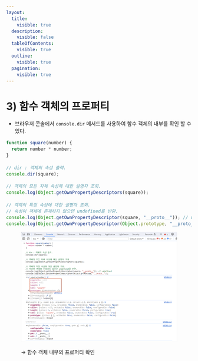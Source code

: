 ```yaml
---
layout:
  title:
    visible: true
  description:
    visible: false
  tableOfContents:
    visible: true
  outline:
    visible: true
  pagination:
    visible: true
---
```


# 3) 함수 객체의 프로퍼티

* 브라우저 콘솔에서 `console.dir` 메서드를 사용하여 함수 객체의 내부를 확인 할 수 있다.

```javascript
function square(number) {
  return number * number;
}

// dir : 객체의 속성 출력.
console.dir(square);

// 객체의 모든 자체 속성에 대한 설명자 조회.
console.log(Object.getOwnPropertyDescriptors(square));

// 객체의 특정 속성에 대한 설명자 조회.
// 속성이 객체에 존재하지 않으면 undefined를 반환.
console.log(Object.getOwnPropertyDescriptor(square, "__proto__")); // undefined
console.log(Object.getOwnPropertyDescriptor(Object.prototype, "__proto__"));
```

<div align="left">

<figure><img src="../../../.gitbook/assets/2024-01-18 15 38 16.png" alt=""><figcaption><p>→ 함수 객체 내부의 프로퍼티 확인</p></figcaption></figure>

</div>



